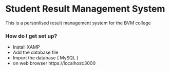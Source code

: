 # Student Result Management System

This is a personlised result management system for the BVM college

### How do I get set up? ###

* Install XAMP
* Add the database file 
* Import the database ( MySQL )
* on web browser https://localhost:3000




